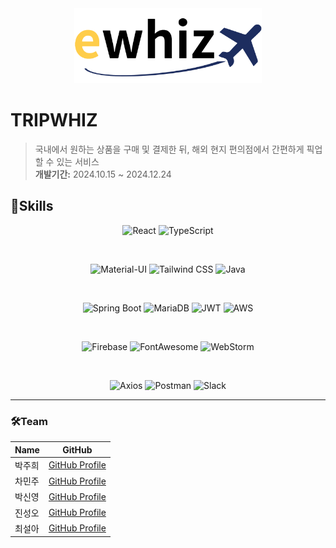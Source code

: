 <div align="center">
    <img src="./ewhiz.png" width="300px" alt="Ewhiz Logo" />
</div>

# TRIPWHIZ

> 국내에서 원하는 상품을 구매 및 결제한 뒤, 해외 현지 편의점에서 간편하게 픽업할 수 있는 서비스  
> **개발기간:** 2024.10.15 ~ 2024.12.24

## 🚀Skills

<div align="center">
    
![React](https://img.shields.io/badge/React-20232A?style=for-the-badge&logo=react&logoColor=61DAFB)
![TypeScript](https://img.shields.io/badge/TypeScript-007ACC?style=for-the-badge&logo=typescript&logoColor=white)

<br />

![Material-UI](https://img.shields.io/badge/Material--UI-0081CB?style=for-the-badge&logo=material-ui&logoColor=white)
![Tailwind CSS](https://img.shields.io/badge/Tailwind_CSS-38B2AC?style=for-the-badge&logo=tailwind-css&logoColor=white)
![Java](https://img.shields.io/badge/Java-ED8B00?style=for-the-badge&logo=openjdk&logoColor=white)

<br />

![Spring Boot](https://img.shields.io/badge/springboot-6DB33F?style=for-the-badge&logo=springboot&logoColor=white)
![MariaDB](https://img.shields.io/badge/mariadb-003545?style=for-the-badge&logo=mariadb&logoColor=white)
![JWT](https://img.shields.io/badge/json%20web%20tokens-323330?style=for-the-badge&logo=json-web-tokens&logoColor=pink)
![AWS](https://img.shields.io/badge/Amazon_AWS-232F3E?style=for-the-badge&logo=amazon-aws&logoColor=white)

<br />

![Firebase](https://img.shields.io/badge/firebase-FFCA28?style=for-the-badge&logo=firebase&logoColor=white)
![FontAwesome](https://img.shields.io/badge/fontawesome-339AF0?style=for-the-badge&logo=fontawesome&logoColor=white)
![WebStorm](https://img.shields.io/badge/WebStorm-000000?style=for-the-badge&logo=WebStorm&logoColor=white)

<br />

![Axios](https://img.shields.io/badge/axios-5A29E4?style=for-the-badge&logo=axios&logoColor=white)
![Postman](https://img.shields.io/badge/Postman-FF6C37?style=for-the-badge&logo=Postman&logoColor=white)
![Slack](https://img.shields.io/badge/Slack-4A154B?style=for-the-badge&logo=slack&logoColor=white)

</div>

---

### 🛠Team
| Name | GitHub |
|------|--------|
| 박주희 | [GitHub Profile](https://github.com/eggzuxi) |
| 차민주 | [GitHub Profile](https://github.com/backgoon0903) |
| 박신영 | [GitHub Profile](https://github.com/ssinyong) |
| 진성오 | [GitHub Profile](https://github.com/jin-sung-oh) |
| 최설아 | [GitHub Profile](https://github.com/Seola-CHOE) |

